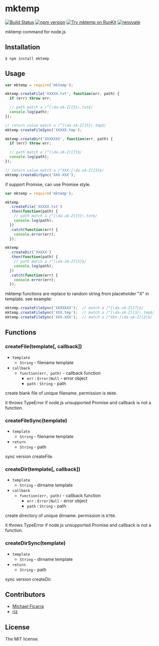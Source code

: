 # mktemp

[![Build Status](https://travis-ci.org/sasaplus1/mktemp.svg?branch=master)](https://travis-ci.org/sasaplus1/mktemp)
[![npm version](https://badge.fury.io/js/mktemp.svg)](https://badge.fury.io/js/mktemp)
[![Try mktemp on RunKit](https://badge.runkitcdn.com/mktemp.svg)](https://npm.runkit.com/mktemp)
[![renovate](https://badges.renovateapi.com/github/sasaplus1/mktemp)](https://renovatebot.com)

mktemp command for node.js

## Installation

```console
$ npm install mktemp
```

## Usage

```js
var mktemp = require('mktemp');

mktemp.createFile('XXXXX.txt', function(err, path) {
  if (err) throw err;

  // path match a /^[\da-zA-Z]{5}\.txt$/
  console.log(path);
});

// return value match a /^[\da-zA-Z]{5}\.tmp$/
mktemp.createFileSync('XXXXX.tmp');

mktemp.createDir('XXXXXXX', function(err, path) {
  if (err) throw err;

  // path match a /^[\da-zA-Z]{7}$/
  console.log(path);
});

// return value match a /^XXX-[\da-zA-Z]{3}$/
mktemp.createDirSync('XXX-XXX');
```

if support Promise, can use Promise style.

```js
var mktemp = require('mktemp');

mktemp
  .createFile('XXXXX.txt')
  .then(function(path) {
    // path match a /^[\da-zA-Z]{5}\.txt$/
    console.log(path);
  })
  .catch(function(err) {
    console.error(err);
  });

mktemp
  .createDir('XXXXX')
  .then(function(path) {
    // path match a /^[\da-zA-Z]{5}$/
    console.log(path);
  })
  .catch(function(err) {
    console.error(err);
  });
```

mktemp functions are replace to random string from placeholder "X" in template. see example:

```js
mktemp.createFileSync('XXXXXXX');  // match a /^[\da-zA-Z]{7}$/
mktemp.createFileSync('XXX.tmp');  // match a /^[\da-zA-Z]{3}\.tmp$/
mktemp.createFileSync('XXX-XXX');  // match a /^XXX-[\da-zA-Z]{3}$/
```

## Functions

### createFile(template[, callback])

* `template`
  * `String` - filename template
* `callback`
  * `function(err, path)` - callback function
    * `err` : `Error|Null` - error object
    * `path` :  `String` -  path

create blank file of unique filename. permission is `0600`.

it throws TypeError if node.js unsupported Promise and callback is not a function.

### createFileSync(template)

* `template`
  * `String` - filename template
* `return`
  * `String` - path

sync version createFile.

### createDir(template[, callback])

* `template`
  * `String` - dirname template
* `callback`
  * `function(err, path)` - callback function
    * `err` : `Error|Null` - error object
    * `path` : `String` - path

create directory of unique dirname. permission is `0700`.

it throws TypeError if node.js unsupported Promise and callback is not a function.

### createDirSync(template)

* `template`
  * `String` - dirname template
* `return`
  * `String` - path

sync version createDir.

## Contributors

* [Michael Ficarra](https://github.com/michaelficarra)
* [rjz](https://github.com/rjz)

## License

The MIT license.

